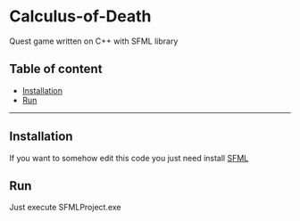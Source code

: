 # Calculus-of-Death
Quest game written on C++ with SFML library
## Table of content
- [Installation](#installation)
- [Run](#run)

---

## Installation
If you want to somehow edit this code you just need install [SFML](https://www.sfml-dev.org/tutorials/2.5/start-vc.php)

## Run
Just execute SFMLProject.exe

